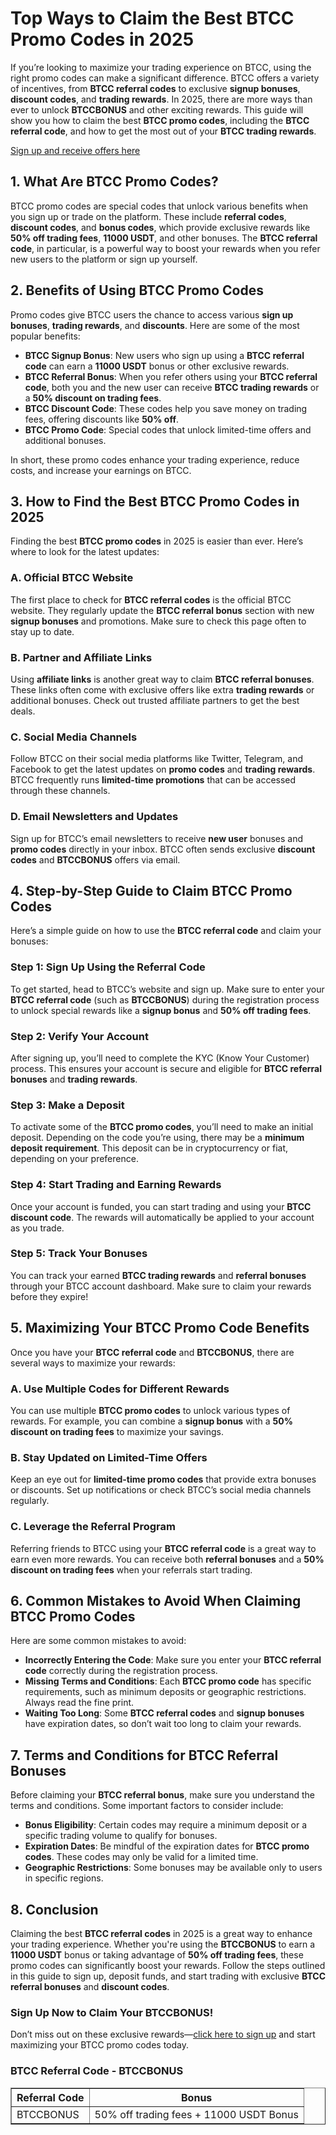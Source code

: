 <h1>Top Ways to Claim the Best BTCC Promo Codes in 2025</h1>
</header>
<section>
<p>If you’re looking to maximize your trading experience on BTCC, using the right promo codes can make a significant difference. BTCC offers a variety of incentives, from <strong>BTCC referral codes</strong> to exclusive <strong>signup bonuses</strong>, <strong>discount codes</strong>, and <strong>trading rewards</strong>. In 2025, there are more ways than ever to unlock <strong>BTCCBONUS</strong> and other exciting rewards. This guide will show you how to claim the best <strong>BTCC promo codes</strong>, including the <strong>BTCC referral code</strong>, and how to get the most out of your <strong>BTCC trading rewards</strong>.</p>
</section>
<p><a href="https://partner.btcc.com/us/c/BTCCBONUS/9303" target="_blank">Sign up and receive offers here</a></p>
<img src="https://images.mirror-media.xyz/publication-images/ueC9oOHfKwXrYumG_JCkP.jpeg?height=500&amp;width=1000" decoding="async" data-nimg="fill" class="css-xah9so" style="position: absolute; inset: 0px; box-sizing: border-box; padding: 0px; border: none; margin: auto; display: block; width: 0px; height: 0px; min-width: 100%; max-width: 100%; min-height: 100%; max-height: 100%;">
<section>
<h2>1. What Are BTCC Promo Codes?</h2>
<p>BTCC promo codes are special codes that unlock various benefits when you sign up or trade on the platform. These include <strong>referral codes</strong>, <strong>discount codes</strong>, and <strong>bonus codes</strong>, which provide exclusive rewards like <strong>50% off trading fees</strong>, <strong>11000 USDT</strong>, and other bonuses. The <strong>BTCC referral code</strong>, in particular, is a powerful way to boost your rewards when you refer new users to the platform or sign up yourself.</p>
</section>
<section>
<h2>2. Benefits of Using BTCC Promo Codes</h2>
<p>Promo codes give BTCC users the chance to access various <strong>sign up bonuses</strong>, <strong>trading rewards</strong>, and <strong>discounts</strong>. Here are some of the most popular benefits:</p>
<ul>
<li><strong>BTCC Signup Bonus</strong>: New users who sign up using a <strong>BTCC referral code</strong> can earn a <strong>11000 USDT</strong> bonus or other exclusive rewards.</li>
<li><strong>BTCC Referral Bonus</strong>: When you refer others using your <strong>BTCC referral code</strong>, both you and the new user can receive <strong>BTCC trading rewards</strong> or a <strong>50% discount on trading fees</strong>.</li>
<li><strong>BTCC Discount Code</strong>: These codes help you save money on trading fees, offering discounts like <strong>50% off</strong>.</li>
<li><strong>BTCC Promo Code</strong>: Special codes that unlock limited-time offers and additional bonuses.</li>
</ul>
<p>In short, these promo codes enhance your trading experience, reduce costs, and increase your earnings on BTCC.</p>
</section>
<section>
<h2>3. How to Find the Best BTCC Promo Codes in 2025</h2>
<p>Finding the best <strong>BTCC promo codes</strong> in 2025 is easier than ever. Here’s where to look for the latest updates:</p>
<h3>A. Official BTCC Website</h3>
<p>The first place to check for <strong>BTCC referral codes</strong> is the official BTCC website. They regularly update the <strong>BTCC referral bonus</strong> section with new <strong>signup bonuses</strong> and promotions. Make sure to check this page often to stay up to date.</p>
<h3>B. Partner and Affiliate Links</h3>
<p>Using <strong>affiliate links</strong> is another great way to claim <strong>BTCC referral bonuses</strong>. These links often come with exclusive offers like extra <strong>trading rewards</strong> or additional bonuses. Check out trusted affiliate partners to get the best deals.</p>
<h3>C. Social Media Channels</h3>
<p>Follow BTCC on their social media platforms like Twitter, Telegram, and Facebook to get the latest updates on <strong>promo codes</strong> and <strong>trading rewards</strong>. BTCC frequently runs <strong>limited-time promotions</strong> that can be accessed through these channels.</p>
<h3>D. Email Newsletters and Updates</h3>
<p>Sign up for BTCC’s email newsletters to receive <strong>new user</strong> bonuses and <strong>promo codes</strong> directly in your inbox. BTCC often sends exclusive <strong>discount codes</strong> and <strong>BTCCBONUS</strong> offers via email.</p>
</section>
<section>
<h2>4. Step-by-Step Guide to Claim BTCC Promo Codes</h2>
<p>Here’s a simple guide on how to use the <strong>BTCC referral code</strong> and claim your bonuses:</p>
<h3>Step 1: Sign Up Using the Referral Code</h3>
<p>To get started, head to BTCC’s website and sign up. Make sure to enter your <strong>BTCC referral code</strong> (such as <strong>BTCCBONUS</strong>) during the registration process to unlock special rewards like a <strong>signup bonus</strong> and <strong>50% off trading fees</strong>.</p>
<h3>Step 2: Verify Your Account</h3>
<p>After signing up, you’ll need to complete the KYC (Know Your Customer) process. This ensures your account is secure and eligible for <strong>BTCC referral bonuses</strong> and <strong>trading rewards</strong>.</p>
<h3>Step 3: Make a Deposit</h3>
<p>To activate some of the <strong>BTCC promo codes</strong>, you’ll need to make an initial deposit. Depending on the code you’re using, there may be a <strong>minimum deposit requirement</strong>. This deposit can be in cryptocurrency or fiat, depending on your preference.</p>
<h3>Step 4: Start Trading and Earning Rewards</h3>
<p>Once your account is funded, you can start trading and using your <strong>BTCC discount code</strong>. The rewards will automatically be applied to your account as you trade.</p>
<h3>Step 5: Track Your Bonuses</h3>
<p>You can track your earned <strong>BTCC trading rewards</strong> and <strong>referral bonuses</strong> through your BTCC account dashboard. Make sure to claim your rewards before they expire!</p>
</section>
<section>
<h2>5. Maximizing Your BTCC Promo Code Benefits</h2>
<p>Once you have your <strong>BTCC referral code</strong> and <strong>BTCCBONUS</strong>, there are several ways to maximize your rewards:</p>
<h3>A. Use Multiple Codes for Different Rewards</h3>
<p>You can use multiple <strong>BTCC promo codes</strong> to unlock various types of rewards. For example, you can combine a <strong>signup bonus</strong> with a <strong>50% discount on trading fees</strong> to maximize your savings.</p>
<h3>B. Stay Updated on Limited-Time Offers</h3>
<p>Keep an eye out for <strong>limited-time promo codes</strong> that provide extra bonuses or discounts. Set up notifications or check BTCC’s social media channels regularly.</p>
<h3>C. Leverage the Referral Program</h3>
<p>Referring friends to BTCC using your <strong>BTCC referral code</strong> is a great way to earn even more rewards. You can receive both <strong>referral bonuses</strong> and a <strong>50% discount on trading fees</strong> when your referrals start trading.</p>
</section>
<section>
<h2>6. Common Mistakes to Avoid When Claiming BTCC Promo Codes</h2>
<p>Here are some common mistakes to avoid:</p>
<ul>
<li><strong>Incorrectly Entering the Code</strong>: Make sure you enter your <strong>BTCC referral code</strong> correctly during the registration process.</li>
<li><strong>Missing Terms and Conditions</strong>: Each <strong>BTCC promo code</strong> has specific requirements, such as minimum deposits or geographic restrictions. Always read the fine print.</li>
<li><strong>Waiting Too Long</strong>: Some <strong>BTCC referral codes</strong> and <strong>signup bonuses</strong> have expiration dates, so don’t wait too long to claim your rewards.</li>
</ul>
</section>
<section>
<h2>7. Terms and Conditions for BTCC Referral Bonuses</h2>
<p>Before claiming your <strong>BTCC referral bonus</strong>, make sure you understand the terms and conditions. Some important factors to consider include:</p>
<ul>
<li><strong>Bonus Eligibility</strong>: Certain codes may require a minimum deposit or a specific trading volume to qualify for bonuses.</li>
<li><strong>Expiration Dates</strong>: Be mindful of the expiration dates for <strong>BTCC promo codes</strong>. These codes may only be valid for a limited time.</li>
<li><strong>Geographic Restrictions</strong>: Some bonuses may be available only to users in specific regions.</li>
</ul>
</section>
<section>
<h2>8. Conclusion</h2>
<p>Claiming the best <strong>BTCC referral codes</strong> in 2025 is a great way to enhance your trading experience. Whether you're using the <strong>BTCCBONUS</strong> to earn a <strong>11000 USDT</strong> bonus or taking advantage of <strong>50% off trading fees</strong>, these promo codes can significantly boost your rewards. Follow the steps outlined in this guide to sign up, deposit funds, and start trading with exclusive <strong>BTCC referral bonuses</strong> and <strong>discount codes</strong>.</p>
<h3><strong>Sign Up Now to Claim Your BTCCBONUS!</strong></h3>
<p>Don’t miss out on these exclusive rewards—<a href="https://partner.btcc.com/us/c/BTCCBONUS/9303" target="_blank">click here to sign up</a> and start maximizing your BTCC promo codes today.</p>
</section>
<section>
<h3>BTCC Referral Code - BTCCBONUS</h3>
<table border="1">
<tr>
<th>Referral Code</th>
<th>Bonus</th>
</tr>
<tr>
<td>BTCCBONUS</td>
<td>50% off trading fees + 11000 USDT Bonus</td>
</tr>
</table>
</section>
</article>
</body>
</html>
